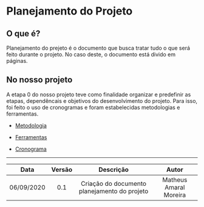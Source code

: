 # Planejamento do Projeto

## O que é?
Planejamento do prejeto é o documento que busca tratar tudo o que será feito durante o projeto. No caso deste, o documento está divido em páginas. 

## No nosso projeto
A etapa 0 do nosso projeto teve como finalidade organizar e predefinir as etapas, dependêncais e objetivos do desenvolvimento do projeto. Para isso, foi feito o uso de cronogramas e foram estabelecidas metodologias e ferramentas.

* [Metodologia](/pages/planning/Methodology/Methodology)

* [Ferramentas](/pages/planning/teamTools/teamTools)

* [Cronograma](/pages/planning/schedule/schedule)

---
|Data|Versão|Descrição|Autor|
|:-:|:-:|:-:|:-:|
|06/09/2020|0.1|Criação do documento planejamento do projeto|Matheus Amaral Moreira|
